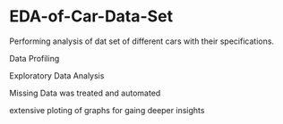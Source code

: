 # EDA-of-Car-Data-Set
Performing analysis of dat set of different cars with their specifications.

Data Profiling

Exploratory Data Analysis

Missing Data was treated and automated

extensive ploting of graphs for gaing deeper insights 



